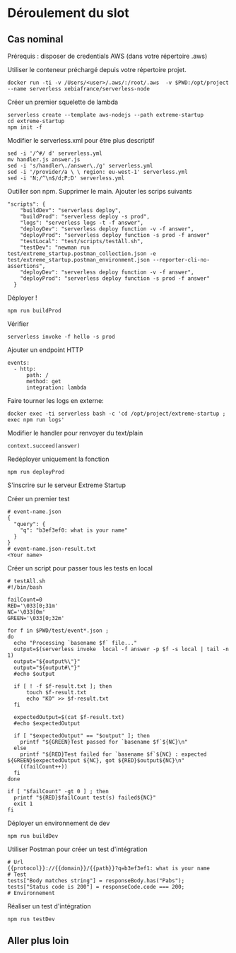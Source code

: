 # Déroulement du slot

## Cas nominal

Prérequis : disposer de credentials AWS (dans votre répertoire .aws)

Utiliser le conteneur préchargé depuis votre répertoire projet.
```
docker run -ti -v /Users/<user>/.aws/:/root/.aws  -v $PWD:/opt/project   --name serverless xebiafrance/serverless-node
```

Créer un premier squelette de lambda
```
serverless create --template aws-nodejs --path extreme-startup
cd extreme-startup
npm init -f
```

Modifier le serverless.xml pour être plus descriptif
```
sed -i '/^#/ d' serverless.yml
mv handler.js answer.js
sed -i 's/handler\./answer\./g' serverless.yml
sed -i '/provider/a \ \ region: eu-west-1' serverless.yml
sed -i 'N;/^\n$/d;P;D' serverless.yml
```

Outiller son npm. Supprimer le main. Ajouter les scrips suivants
```
"scripts": {
    "buildDev": "serverless deploy",
    "buildProd": "serverless deploy -s prod",
    "logs": "serverless logs -t -f answer",
    "deployDev": "serverless deploy function -v -f answer",
    "deployProd": "serverless deploy function -s prod -f answer"
    "testLocal": "test/scripts/testAll.sh",
    "testDev": "newman run test/extreme_startup.postman_collection.json -e test/extreme_startup.postman_environment.json --reporter-cli-no-assertions",
    "deployDev": "serverless deploy function -v -f answer",
    "deployProd": "serverless deploy function -s prod -f answer"
  }
```

Déployer !
```
npm run buildProd
```

Vérifier
```
serverless invoke -f hello -s prod
```

Ajouter un endpoint HTTP
```
events:
  - http:
      path: /
      method: get
      integration: lambda
```

Faire tourner les logs en externe:
```
docker exec -ti serverless bash -c 'cd /opt/project/extreme-startup ; exec npm run logs'
```

Modifier le handler pour renvoyer du text/plain
```
context.succeed(answer)
```

Redéployer uniquement la fonction
```
npm run deployProd
```

S'inscrire sur le serveur Extreme Startup

Créer un premier test
```
# event-name.json
{
  "query": {
    "q": "b3ef3ef0: what is your name"
  }
}
# event-name.json-result.txt
<Your name>
```

Créer un script pour passer tous les tests en local
```
# testAll.sh
#!/bin/bash

failCount=0
RED='\033[0;31m'
NC='\033[0m'
GREEN='\033[0;32m'

for f in $PWD/test/event*.json ;
do
  echo "Processing `basename $f` file..."
  output=$(serverless invoke  local -f answer -p $f -s local | tail -n 1)
  output="${output%\"}"
  output="${output#\"}"
  #echo $output

  if [ ! -f $f-result.txt ]; then
      touch $f-result.txt
      echo "KO" >> $f-result.txt
  fi

  expectedOutput=$(cat $f-result.txt)
  #echo $expectedOutput

  if [ "$expectedOutput" == "$output" ]; then
    printf "${GREEN}Test passed for `basename $f`${NC}\n"
  else
    printf "${RED}Test failed for `basename $f`${NC} : expected ${GREEN}$expectedOutput ${NC}, got ${RED}$output${NC}\n"
    ((failCount++))
  fi
done

if [ "$failCount" -gt 0 ] ; then
  printf "${RED}$failCount test(s) failed${NC}"
  exit 1
fi

```

Déployer un environnement de dev
```
npm run buildDev
```

Utiliser Postman pour créer un test d'intégration
```
# Url
{{protocol}}://{{domain}}/{{path}}?q=b3ef3ef1: what is your name
# Test
tests["Body matches string"] = responseBody.has("Pabs");
tests["Status code is 200"] = responseCode.code === 200;
# Environnement
```

Réaliser un test d'intégration
```
npm run testDev
```

## Aller plus loin



